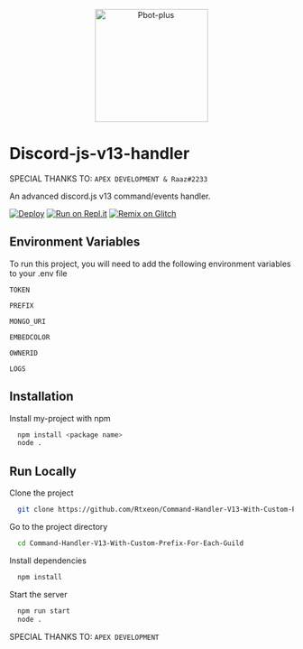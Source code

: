 <p align="center">
  <a href="https://github.com/Rtxeon/Command-Handler-V13-With-Custom-Prefix-For-Each-Guild">
    <img src="https://external-content.duckduckgo.com/iu/?u=https%3A%2F%2Favatars1.githubusercontent.com%2Fu%2F26492485%3Fs%3D280%26v%3D4&f=1&nofb=1" alt="Pbot-plus" width="200" height="200">
  </a>
  
# Discord-js-v13-handler
  
SPECIAL THANKS TO: ```APEX DEVELOPMENT & Raaz#2233```

An advanced discord.js v13 command/events handler.
  
[![Deploy](https://www.herokucdn.com/deploy/button.svg)](https://heroku.com/deploy?template=https://github.com/Rtxeon/Command-Handler-V13-With-Custom-Prefix-For-Each-Guild)
[![Run on Repl.it](https://repl.it/badge/github/Rtxeon/Command-Handler-V13-With-Custom-Prefix-For-Each-Guild)](https://repl.it/github/Rtxeon/Command-Handler-V13-With-Custom-Prefix-For-Each-Guild)
[![Remix on Glitch](https://cdn.glitch.com/2703baf2-b643-4da7-ab91-7ee2a2d00b5b%2Fremix-button.svg)](https://glitch.com/edit/#!/import/github/Rtxeon/Command-Handler-V13-With-Custom-Prefix-For-Each-Guild)

## Environment Variables

To run this project, you will need to add the following environment variables to your .env file

`TOKEN`

`PREFIX`

`MONGO_URI`

`EMBEDCOLOR`

`OWNERID`

`LOGS`

## Installation

Install my-project with npm

```bash
  npm install <package name>
  node .
```
    
## Run Locally

Clone the project

```bash
  git clone https://github.com/Rtxeon/Command-Handler-V13-With-Custom-Prefix-For-Each-Guild
```

Go to the project directory

```bash
  cd Command-Handler-V13-With-Custom-Prefix-For-Each-Guild
```

Install dependencies

```bash
  npm install
```

Start the server

```bash
  npm run start 
  node .
```

SPECIAL THANKS TO: ```APEX DEVELOPMENT```
